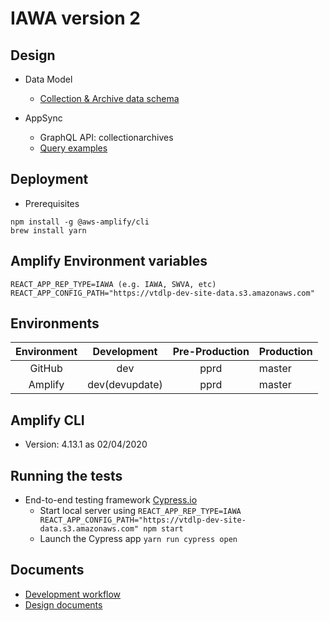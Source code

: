 # IAWA version 2

## Design
* Data Model
  * [Collection & Archive data schema](docs/data_model.md)

* AppSync
  * GraphQL API: collectionarchives
  * [Query examples](docs/appsync.md)

## Deployment
* Prerequisites
```
npm install -g @aws-amplify/cli
brew install yarn
```

## Amplify Environment variables
```
REACT_APP_REP_TYPE=IAWA (e.g. IAWA, SWVA, etc)
REACT_APP_CONFIG_PATH="https://vtdlp-dev-site-data.s3.amazonaws.com"
```

## Environments
| Environment | Development | Pre-Production | Production |
|:-----------:|:-----------:|:--------------:|------------|
| GitHub      |     dev     |      pprd      |    master  |
| Amplify     |     dev(devupdate)     |      pprd      |    master  |

## Amplify CLI
* Version: 4.13.1 as 02/04/2020

## Running the tests
* End-to-end testing framework [Cypress.io](https://www.cypress.io/)
  * Start local server using ```REACT_APP_REP_TYPE=IAWA REACT_APP_CONFIG_PATH="https://vtdlp-dev-site-data.s3.amazonaws.com" npm start```
  * Launch the Cypress app ```yarn run cypress open```

## Documents
* [Development workflow](https://aws-amplify.github.io/docs/cli-toolchain/quickstart#concepts-1)
* [Design documents](docs/)